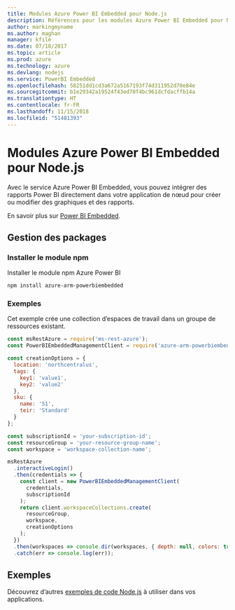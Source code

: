 ```yaml
---
title: Modules Azure Power BI Embedded pour Node.js
description: Références pour les modules Azure Power BI Embedded pour Node.js
author: markingmyname
ms.author: maghan
manager: kfile
ms.date: 07/18/2017
ms.topic: article
ms.prod: azure
ms.technology: azure
ms.devlang: nodejs
ms.service: PowerBI Embedded
ms.openlocfilehash: 58251dd1cd3a672a5167193f74d311952d70e84e
ms.sourcegitcommit: b1e29342a19524f43ed70f4bc961dcfdacffb14a
ms.translationtype: HT
ms.contentlocale: fr-FR
ms.lasthandoff: 11/15/2018
ms.locfileid: "51481393"
---
```

# <a name="azure-powerbi-embedded-modules-for-nodejs"></a>Modules Azure Power BI Embedded pour Node.js

Avec le service Azure Power BI Embedded, vous pouvez intégrer des rapports Power BI directement dans votre application de nœud pour créer ou modifier des graphiques et des rapports.

En savoir plus sur [Power BI Embedded](https://powerbi.microsoft.com/documentation/powerbi-developer-embedding/).

## <a name="management-package"></a>Gestion des packages

### <a name="install-the-npm-module"></a>Installer le module npm

Installer le module npm Azure Power BI

```bash
npm install azure-arm-powerbiembedded
```

### <a name="example"></a>Exemples

Cet exemple crée une collection d’espaces de travail dans un groupe de ressources existant.

```javascript
const msRestAzure = require('ms-rest-azure');
const PowerBIEmbeddedManagementClient = require('azure-arm-powerbiembedded');

const creationOptions = {
  location: 'northcentralus',
  tags: {
    key1: 'value1',
    key2: 'value2'
  },
  sku: {
    name: 'S1',
    teir: 'Standard'
  }
};

const subscriptionId = 'your-subscription-id';
const resourceGroup = 'your-resource-group-name';
const workspace = 'workspace-collection-name';

msRestAzure
  .interactiveLogin()
  .then(credentials => {
    const client = new PowerBIEmbeddedManagementClient(
      credentials,
      subscriptionId
    );
    return client.workspaceCollections.create(
      resourceGroup,
      workspace,
      creationOptions
    );
  })
  .then(workspaces => console.dir(workspaces, { depth: null, colors: true }))
  .catch(err => console.log(err));
```

## <a name="samples"></a>Exemples

Découvrez d’autres [exemples de code Node.js](https://azure.microsoft.com/resources/samples/?platform=nodejs) à utiliser dans vos applications.
